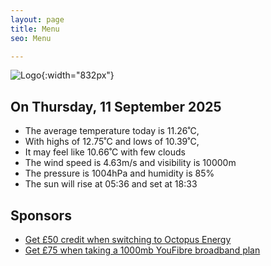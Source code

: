 ```yaml
---
layout: page
title: Menu
seo: Menu

---
```


![Logo](/images/logo.jpg){:width="832px"}

<!-- weather_marker starts -->
## On Thursday, 11 September 2025

- The average temperature today is 11.26˚C,
- With highs of 12.75˚C and lows of 10.39˚C,
- It may feel like 10.66˚C with few clouds
- The wind speed is 4.63m/s and visibility is 10000m
- The pressure is 1004hPa and humidity is 85%
- The sun will rise at 05:36 and set at 18:33

<!-- weather_marker ends -->

## Sponsors

- [Get £50 credit when switching to Octopus Energy](https://bit.ly/3oD1nnS)
- [Get £75 when taking a 1000mb YouFibre broadband plan](https://aklam.io/91zWhU?)
